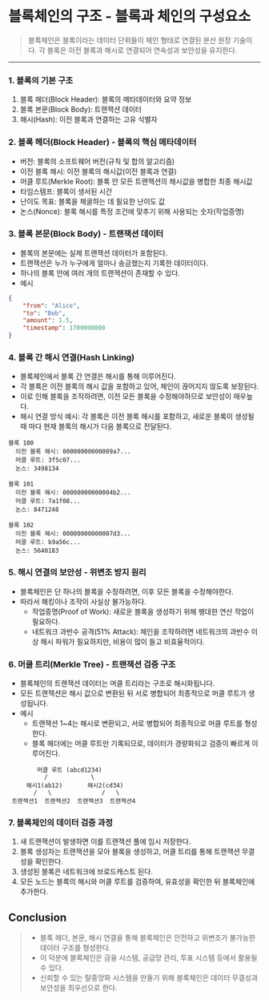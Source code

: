 # 블록체인의 구조 - 블록과 체인의 구성요소
> 블록체인은 블록이라는 데이터 단위들이 체인 형태로 연결된 분산 원장 기술이다. 각 블록은 이전 블록과 해시로 연결되어 연속성과 보안성을 유지한다.

---

### 1. 블록의 기본 구조
1. 블록 헤더(Block Header): 블록의 메타데이터와 요약 정보
2. 블록 본문(Block Body): 트랜잭션 데이터
3. 해시(Hash): 이전 블록과 연결하는 고유 식별자

### 2. 블록 헤더(Block Header) - 블록의 핵심 메타데이터
- 버전: 블록의 소프트웨어 버전(규칙 및 합의 알고리즘)
- 이전 블록 해시: 이전 블록의 해시값(이전 블록과 연결)
- 머클 루트(Merkle Root): 블록 안 모든 트랜잭션의 해시값을 병합한 최종 해시값
- 타임스탬프: 블록이 생서된 시간
- 난이도 목표: 블록을 채굴하는 데 필요한 난이도 값
- 논스(Nonce): 블록 해시를 특정 조건에 맞추기 위해 사용되는 숫자(작업증명)

### 3. 블록 본문(Block Body) - 트랜잭션 데이터
- 블록의 본문에는 실제 트랜잭션 데이터가 포함된다.
- 트랜잭션은 누가 누구에게 얼마나 송금했는지 기록한 데이터이다.
- 하나의 블록 안에 여러 개의 트랜잭션이 존재할 수 있다.
- 예시
```json
{
    "from": "Alice",
    "to": "Bob",
    "amount": 1.5,
    "timestamp": 1700000000
}
```

### 4. 블록 간 해시 연결(Hash Linking)
- 블록체인에서 블록 간 연결은 해시를 통해 이루어진다.
- 각 블록은 이전 블록의 해시 값을 포함하고 있어, 체인이 끊어지지 않도록 보장된다.
- 이로 인해 블록을 조작하려면, 이전 모든 블록을 수정해야하므로 보안성이 매우높다. 
- 해시 연결 방식 예시: 각 블록은 이전 블록 해시를 포함하고, 새로운 블록이 생성될 때 마다 현재 블록의 해시가 다음 블록으로 전달된다.
```
블록 100
  이전 블록 해시: 00000000000009a7...
  머클 루트: 3f5c07...
  논스: 3498134

블록 101
  이전 블록 해시: 00000000000004b2...
  머클 루트: 7a1f08...
  논스: 8471248

블록 102
  이전 블록 해시: 00000000000007d3...
  머클 루트: b9a56c...
  논스: 5640183
```

### 5. 해시 연결의 보안성 - 위변조 방지 원리
- 블록체인은 단 하나의 블록을 수정하려면, 이후 모든 블록을 수정해야한다.
- 따라서 해킹이나 조작이 사실상 불가능하다.
  - 작업증명(Proof of Work): 새로운 블록을 생성하기 위해 팽대한 연산 작업이 필요하다.
  - 네트워크 과반수 공격(51% Attack): 체인을 조작하려면 네트워크의 과반수 이상 해시 파워가 필요하지만, 비용이 많이 들고 비효율적이다.

### 6. 머클 트리(Merkle Tree) - 트랜잭션 검증 구조
- 블록체인의 트랜잭션 데이터는 머클 트리라는 구조로 해시화됩니다.
- 모든 트랜잭션은 해시 값으로 변환된 뒤 서로 병합되어 최종적으로 머클 루트가 생성됩니다.
- 예시
  - 트랜잭션 1~4는 해시로 변환되고, 서로 병합되어 최종적으로 머클 루트를 형성한다.
  - 블록 헤더에는 머클 루트만 기록되므로, 데이터가 경량화되고 검증이 빠르게 이루어진다. 
```
        머클 루트 (abcd1234)
          /            \
     해시1(ab12)       해시2(cd34)
       /   \              /   \
 트랜잭션1  트랜잭션2  트랜잭션3  트랜잭션4
```

### 7. 블록체인의 데이터 검증 과정
1. 새 트랜잭션이 발생하면 이를 트랜잭션 풀에 임시 저장한다.
2. 블록 생성자는 트랜잭션을 모아 블록을 생성하고, 머클 트리를 통해 트랜잭션 무결성을 확인한다.
3. 생성된 블록은 네트워크에 브로드캐스트 된다. 
4. 모든 노드는 블록의 해시와 머클 루트를 검증하여, 유효성을 확인한 뒤 블록체인에 추가한다.

## Conclusion
> - 블록 헤더, 본문, 해시 연결을 통해 블록체인은 안전하고 위변조가 불가능한 데이터 구조를 형성한다.
> - 이 덕분에 블록체인은 금융 시스템, 공급망 관리, 투표 시스템 등에서 활용될 수 있다.
> - 신뢰할 수 있는 탈중앙화 시스템을 만들기 위해 블록체인은 데이터 무결성과 보안성을 최우선으로 한다. 